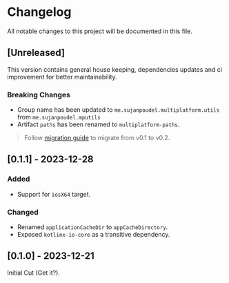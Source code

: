 # Changelog

All notable changes to this project will be documented in this file.

## [Unreleased]

This version contains general house keeping, dependencies updates and ci improvement for better maintainability.

### Breaking Changes

- Group name has been updated to `me.sujanpoudel.multiplatform.utils` from `me.sujanpoudel.mputils`
- Artifact `paths` has been renamed to `multiplatform-paths`.

> Follow [migration guide](https://github.com/psuzn/multiplatform-paths/blob/main/migration-guides.md##v01x-to-v2x) to migrate from v0.1 to v0.2.

## [0.1.1] - 2023-12-28

### Added

- Support for `iosX64` target.

### Changed

- Renamed `applicationCacheDir` to `appCacheDirectory`.
- Exposed `kotlinx-io-core` as a transitive dependency.

## [0.1.0] - 2023-12-21

Initial Cut (Get it?).
